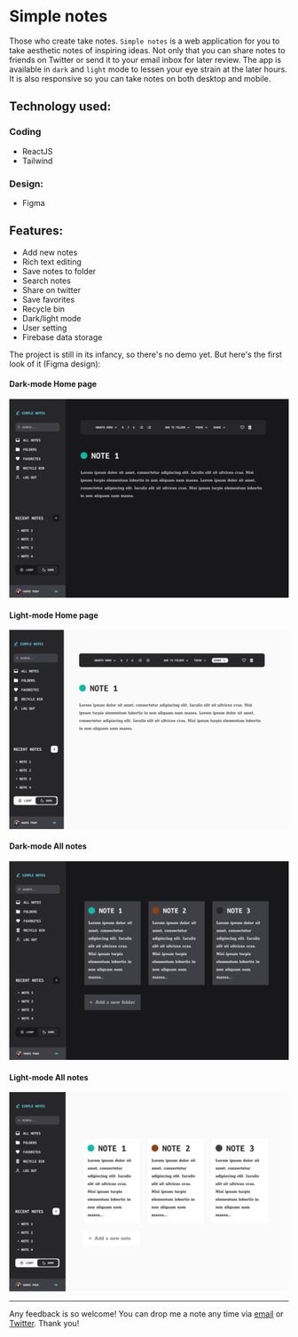 # Simple notes

Those who create take notes. `Simple notes` is a web application for you to take aesthetic notes of inspiring ideas. Not only that you can share notes to friends on Twitter or send it to your email inbox for later review. The app is available in `dark` and `light` mode to lessen your eye strain at the later hours. It is also responsive so you can take notes on both desktop and mobile.

## Technology used: 

### Coding
- ReactJS
- Tailwind

### Design: 
- Figma

## Features:
- Add new notes
- Rich text editing
- Save notes to folder
- Search notes
- Share on twitter
- Save favorites
- Recycle bin
- Dark/light mode
- User setting
- Firebase data storage

The project is still in its infancy, so there's no demo yet. But here's the first look of it (Figma design):

#### Dark-mode Home page

![Editor-dark](https://github.com/naomi-pham/simple-notes/blob/2edd85b8089da02b3758cbb8c9e734f62d74973f/images/%23editor%20(2).png)

#### Light-mode Home page

![Editor-light](https://github.com/naomi-pham/simple-notes/blob/3fe7801c3c5b08a4f5c9ac45eb745b9769d10a51/images/%23editor%20(3).png)

#### Dark-mode All notes

![All-note-dark](https://github.com/naomi-pham/simple-notes/blob/6e8ed0a074a7ae0ec73f07f7a09a76f612331348/images/%23all-notes.png)

#### Light-mode All notes

![All-note-light](https://github.com/naomi-pham/simple-notes/blob/main/images/%23all-notes%20(1).png)

---

Any feedback is so welcome! You can drop me a note any time via [email](mailto:phambaonguyendn@gmail.com) or [Twitter](https://twitter.com/naomipham_). Thank you!
